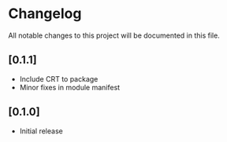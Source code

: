 # Changelog

All notable changes to this project will be documented in this file.

## [0.1.1]

- Include CRT to package
- Minor fixes in module manifest

## [0.1.0]

- Initial release
